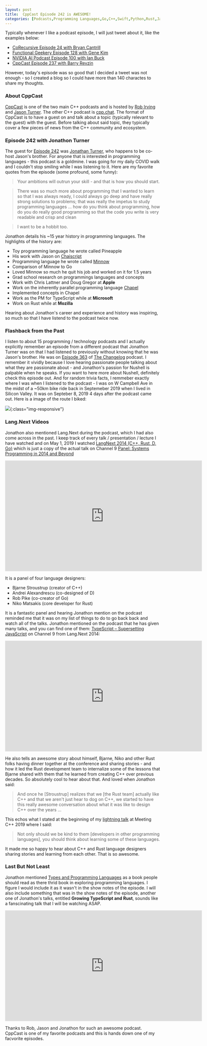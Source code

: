 ```yaml
---
layout: post
title:  CppCast Episode 242 is AWESOME!
categories: [Podcasts,Programming Languages,Go,C++,Swift,Python,Rust,JavaScript,TypeScript,Ruby ]
---
```


Typically whenever I like a podcast episode, I will just tweet about it, like the examples below:

* [CoRecursive Episode 24 with Bryan Cantrill](https://twitter.com/code_report/status/1200112950586966016?s=20)
* [Functional Geekery Episode 128 with Gene Kim](https://twitter.com/code_report/status/1199407456461316097?s=20)
* [NVIDIA AI Podcast Episode 100 with Ian Buck](https://twitter.com/code_report/status/1185248371365142528?s=20)
* [CppCast Episode 237 with Barry Revzin](https://twitter.com/code_report/status/1236362054715486209?s=20)

However, today's episode was so good that I decided a tweet was not enough - so I created a blog so I could have more than 140 charactes to share my thoughts.

### About CppCast

[CppCast](https://cppcast.com/) is one of the two main C++ podcasts and is hosted by [Rob Irving](https://twitter.com/robwirving) and [Jason Turner](https://twitter.com/lefticus). The other C++ podcast is [cpp.chat](https://cpp.chat/). The format of CppCast is to have a guest on and talk about a topic (typically relevant to the guest) with the guest. Before talking about said topic, they typically cover a few pieces of news from the C++ community and ecosystem.

### Episode 242 with Jonathon Turner

The guest for [Episode 242](https://cppcast.com/nu-programming-languages-jonathan-turner/) was [Jonathan Turner](https://twitter.com/jntrnr), who happens to be co-host Jason's brother. For anyone that is interested in programming languages - this podcast is a goldmine. I was going for my daily COVID walk and I couldn't stop smiling while I was listening to it. Here are my favorite quotes from the episode (some profound, some funny):

> Your ambitions will outrun your skill - and that is how you should start.

> There was so much more about programming that I wanted to learn so that I was always ready, I could always go deep and have really strong solutions to problems; that was really the impetus to study programming languages ... how do you think about programming, how do you do really good programming so that the code you write is very readable and crisp and clean

> I want to be a hobbit too.

Jonathon details his ~15 year history in programming languages. The highlights of the history are:

* Toy programming language he wrote called Pineapple
* His work with Jason on [Chaiscript](http://chaiscript.com/)
* Programming language he wrote called [Minnow](https://github.com/jonathandturner/minnow-language)
* Comparison of Minnow to Go
* Loved Minnow so much he quit his job and worked on it for 1.5 years
* Grad school research on programmings languages and concepts
* Work with Chris Lattner and Doug Gregor at **Apple**
* Work on the inherently parallel programming language [Chapel](https://chapel-lang.org/)
* Implemented concepts in Chapel
* Work as the PM for TypeScript while at **Microsoft**
* Work on Rust while at **Mozilla**

Hearing about Jonathon's career and experience and history was inspiring, so much so that I have listend to the podcast twice now.

### Flashback from the Past

I listen to about 15 programming / technology podcasts and I actually explicitly remember an episode from a different podcast that Jonathon Turner was on that I had listened to previously without knowing that he was Jason's brother. He was on [Episode 363](https://changelog.com/podcast/363) of [The Changelog](https://changelog.com/) podcast. I remember it vividly because I love hearing passionate people talking about what they are passionate about - and Jonathon's passion for Nushell is palpable when he speaks. If you want to here more about Nushell, definitely check this episode out. And for random trivia facts, I remmeber exactly where I was when I listened to the podcast - I was on W Campbell Ave in the midst of a ~50km bike ride back in Septemeber 2019 when I lived in Silicon Valley. It was on Septeber 8, 2019 4 days after the podcast came out. Here is a image of the route I biked:

![](/images/bike_ride.PNG){:class="img-responsive"}

### Lang.Next Videos

Jonathon also mentioned Lang.Next during the podcast, which I had also come across in the past. I keep track of every talk / presentation / lecture I have watched and on May 1, 2019 I watched [LangNext 2014 (C++, Rust, D, Go)](https://www.youtube.com/watch?v=BBbv1ej0fFo) which is just a copy of the actual talk on Channel 9 [Panel: Systems Programming in 2014 and Beyond](https://channel9.msdn.com/Events/Lang-NEXT/Lang-NEXT-2014/Panel-Systems-Programming-Languages-in-2014-and-Beyond)

<p align="center"><iframe width="640" height="360" src="https://www.youtube.com/embed/BBbv1ej0fFo" frameborder="0" allow="accelerometer; autoplay; encrypted-media; gyroscope; picture-in-picture" allowfullscreen></iframe></p>

It is a panel of four language designers:

* Bjarne Stroustrup (creator of C++)
* Andrei Alexandrescu (co-designed of D)
* Rob Pike (co-creator of Go)
* Niko Matsakis (core developer for Rust)

It is a fantastic panel and hearing Jonathon mention on the podcast reminded me that it was on my list of things to do to go back back and watch all of the talks. Jonathon mentioned on the podcast that he has given many talks, and you can find one of them: [TypeScript – Supersetting JavaScript](https://channel9.msdn.com/Events/Lang-NEXT/Lang-NEXT-2014/TypeScript-Supersetting-JavaScript/) on Channel 9 from Lang.Next 2014: 

<p align="center"><iframe src="https://channel9.msdn.com/Events/Lang-NEXT/Lang-NEXT-2014/TypeScript-Supersetting-JavaScript/player" width="640" height="360" allowFullScreen frameBorder="0" title="TypeScript – Supersetting JavaScript - Microsoft Channel 9 Video"></iframe></p>

He also tells an awesome story about himself, Bjarne, Niko and other Rust folks having dinner together at the conference and sharing stories - and how it led the Rust development team to internalize some of the lessons that Bjarne shared with them that he learned from creating C++ over previous decades. So absolutely cool to hear about that. And loved when Jonathon said:

> And once he [Stroustrup] realizes that we [the Rust team] actually like C++ and that we aren't just hear to dog on C++, we started to have this really awesome conversation about what it was like to design C++ over the years ...

This echos what I stated at the beginning of my [lightning talk](https://www.youtube.com/watch?v=tsfaE-eDusg) at Meeting C++ 2019 where I said:

> Not only should we be kind to them [developers in other programming languages], you should think about learning some of these languages.

It made me so happy to hear about C++ and Rust language designers sharing stories and learning from each other. That is so awesome.

### Last But Not Least

Jonathon mentioned [Types and Programming Languages](https://www.cis.upenn.edu/~bcpierce/tapl/) as a book people should read as there thrid book in exploring programming languages. I figure I would include it as it wasn't in the show notes of the episode. I will also include something that was in the show notes of the episode, another one of Jonathon's talks, entitled **Growing TypeScript and Rust**, sounds like a fanscinating talk that I will be watching ASAP.

<p align="center"><iframe width="640" height="360" src="https://www.youtube.com/embed/s87cTnmfM0k" frameborder="0" allow="accelerometer; autoplay; encrypted-media; gyroscope; picture-in-picture" allowfullscreen></iframe></p>

Thanks to Rob, Jason and Jonathon for such an awesome podcast. CppCast is one of my favorite podcasts and this is hands down one of my facvorite episodes.
